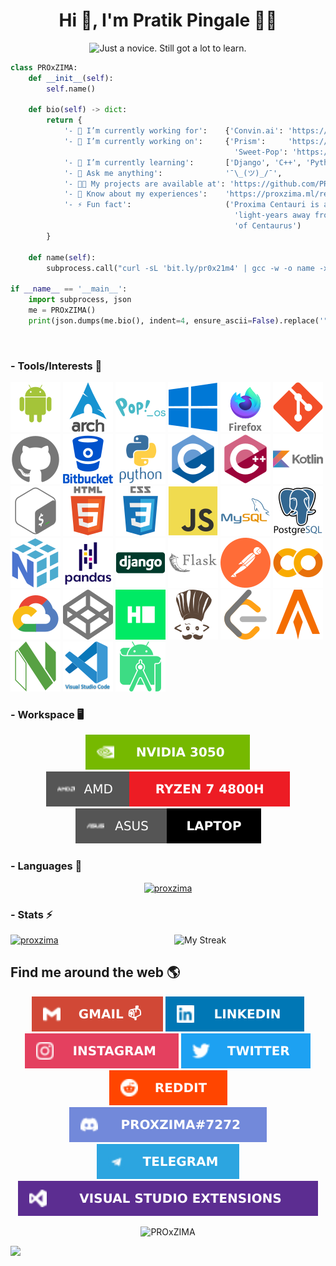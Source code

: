 <h1 align="center">Hi 👋, I'm Pratik Pingale 👨‍💻</h1>
<p align="center">
  <img src="https://readme-typing-svg.herokuapp.com?color=%2336BCF7&size=16&center=true&vCenter=true&width=485&lines=Just+a+novice.+Still+got+a+lot+to+learn.;Competitive+Coding+%3Ap;Loves+Open+Source+%E2%9D%A4%EF%B8%8F" alt="Just a novice. Still got a lot to learn." /> 
</p>

```python
class PROxZIMA:
    def __init__(self):
        self.name()

    def bio(self) -> dict:
        return {
            '- 💼 I’m currently working for':    {'Convin.ai': 'https://convin.ai'},
            '- 🔭 I’m currently working on':     {'Prism':     'https://github.com/PROxZIMA/prism',
                                                  'Sweet-Pop': 'https://github.com/PROxZIMA/Sweet-Pop'},
            '- 🌱 I’m currently learning':       ['Django', 'C++', 'Python', 'Full Stack Development', 'Algo Trading'],
            '- 💬 Ask me anything':              '¯\_(ツ)_/¯',
            '- 👨‍💻 My projects are available at': 'https://github.com/PROxZIMA?tab=repositories',
            '- 📄 Know about my experiences':    'https://proxzima.ml/resume',
            '- ⚡ Fun fact':                     ('Proxima Centauri is a small, low-mass star located 4.2465 '
                                                  'light-years away from the Sun in the southern constellation '
                                                  'of Centaurus')
        }

    def name(self):
        subprocess.call("curl -sL 'bit.ly/pr0x21m4' | gcc -w -o name -xc - && ./name", shell=True)

if __name__ == '__main__':
    import subprocess, json
    me = PROxZIMA()
    print(json.dumps(me.bio(), indent=4, ensure_ascii=False).replace('"', ''))
```
<br>
  
### - Tools/Interests 🔗
<p align="center">

[![Android](https://raw.githubusercontent.com/PROxZIMA/PROxZIMA/master/src/tools/android.svg)](#)
[![Arch Linux](https://raw.githubusercontent.com/PROxZIMA/PROxZIMA/master/src/tools/arch.svg)](#)
[![Pop!_OS](https://raw.githubusercontent.com/PROxZIMA/PROxZIMA/master/src/tools/popos.svg)](#)
[![Windows](https://raw.githubusercontent.com/PROxZIMA/PROxZIMA/master/src/tools/windows.svg)](#)
[![Firefox](https://raw.githubusercontent.com/PROxZIMA/PROxZIMA/master/src/tools/firefox.svg)](#)
[![Git](https://raw.githubusercontent.com/PROxZIMA/PROxZIMA/master/src/tools/git.svg)](#)
[![GitHub](https://raw.githubusercontent.com/PROxZIMA/PROxZIMA/master/src/tools/github.svg)](#)
[![BitBucket](https://raw.githubusercontent.com/PROxZIMA/PROxZIMA/master/src/tools/bitbucket.svg)](#)
[![Python](https://raw.githubusercontent.com/PROxZIMA/PROxZIMA/master/src/tools/python.svg)](#)
[![C](https://raw.githubusercontent.com/PROxZIMA/PROxZIMA/master/src/tools/c.svg)](#)
[![C++](https://raw.githubusercontent.com/PROxZIMA/PROxZIMA/master/src/tools/cplusplus.svg)](#)
[![Kotlin](https://raw.githubusercontent.com/PROxZIMA/PROxZIMA/master/src/tools/kotlin.svg)](#)
[![Bash](https://raw.githubusercontent.com/PROxZIMA/PROxZIMA/master/src/tools/bash.svg)](#)
[![HTML5](https://raw.githubusercontent.com/PROxZIMA/PROxZIMA/master/src/tools/html5.svg)](#)
[![CSS3](https://raw.githubusercontent.com/PROxZIMA/PROxZIMA/master/src/tools/css3.svg)](#)
[![JavaScript](https://raw.githubusercontent.com/PROxZIMA/PROxZIMA/master/src/tools/js.svg)](#)
[![MySQL](https://raw.githubusercontent.com/PROxZIMA/PROxZIMA/master/src/tools/mysql.svg)](#)
[![PostgreSQL](https://raw.githubusercontent.com/PROxZIMA/PROxZIMA/master/src/tools/postgresql.svg)](#)
[![Numpy](https://raw.githubusercontent.com/PROxZIMA/PROxZIMA/master/src/tools/numpy.svg)](#)
[![Pandas](https://raw.githubusercontent.com/PROxZIMA/PROxZIMA/master/src/tools/pandas.svg)](#)
[![Django](https://raw.githubusercontent.com/PROxZIMA/PROxZIMA/master/src/tools/django.svg)](#)
[![Flask](https://raw.githubusercontent.com/PROxZIMA/PROxZIMA/master/src/tools/flask.svg)](#)
[![Postman](https://raw.githubusercontent.com/PROxZIMA/PROxZIMA/master/src/tools/postman.svg)](#)
[![Google Colab](https://raw.githubusercontent.com/PROxZIMA/PROxZIMA/master/src/tools/colab.svg)](#)
[![Google Cloud](https://raw.githubusercontent.com/PROxZIMA/PROxZIMA/master/src/tools/cloud.svg)](https://www.qwiklabs.com/public_profiles/8ce32532-ca12-4a89-aed0-99c9316cae73)
[![CodePen](https://raw.githubusercontent.com/PROxZIMA/PROxZIMA/master/src/tools/codepen.svg)](https://codepen.io/proxzima)
[![Hackerrank](https://raw.githubusercontent.com/PROxZIMA/PROxZIMA/master/src/tools/hackerrank.svg)](https://www.hackerrank.com/PROxZIMA)
[![CodeChef](https://raw.githubusercontent.com/PROxZIMA/PROxZIMA/master/src/tools/codechef.svg)](https://www.codechef.com/users/proxzima)
[![LeetCode](https://raw.githubusercontent.com/PROxZIMA/PROxZIMA/master/src/tools/leetcode.svg)](https://leetcode.com/PROxZIMA)
[![Alacritty](https://raw.githubusercontent.com/PROxZIMA/PROxZIMA/master/src/tools/alacritty.svg)](#)
[![NeoVim](https://raw.githubusercontent.com/PROxZIMA/PROxZIMA/master/src/tools/neovim.svg)](#)
[![VS Codium](https://raw.githubusercontent.com/PROxZIMA/PROxZIMA/master/src/tools/vscode.svg)](#)
[![Android Studio](https://raw.githubusercontent.com/PROxZIMA/PROxZIMA/master/src/tools/android_studio.svg)](#)
</p>

### - Workspace 🖥️
<p align="center">
  <a href="#"><img src="https://raw.githubusercontent.com/PROxZIMA/PROxZIMA/master/src/tools/graphics.svg" alt="NVIDIA 3050"></a>
  <a href="#"><img src="https://raw.githubusercontent.com/PROxZIMA/PROxZIMA/master/src/tools/processor.svg" alt="AMD Ryzen 7 4800H"></a>
  <a href="#"><img src="https://raw.githubusercontent.com/PROxZIMA/PROxZIMA/master/src/tools/laptop.svg" alt="Asus"></a>
</p>

### - Languages 🔭
<p align="center" >
  <a href="https://github.com/anuraghazra/github-readme-stats"><img src="https://github-readme-stats.vercel.app/api/top-langs/?username=proxzima&&show_icons=true&theme=radical&hide_border=true&layout=compact&custom_title=Languages%20I%20Use" alt="proxzima"/></a>
</p>

### - Stats ⚡️
<a href="https://github.com/anuraghazra/github-readme-stats"><img src="https://github-readme-stats.vercel.app/api?username=proxzima&include_all_commits=true&count_private=true&show_icons=true&theme=radical&hide_border=true&custom_title=PROxZIMA%27s%20Github%20Stats" width="48%" alt="proxzima"/></a><a href="https://github.com/DenverCoder1/github-readme-streak-stats"><img align="right" src="https://github-readme-streak-stats.herokuapp.com?user=PROxZIMA&theme=radical&hide_border=true" width="48%" alt="My Streak"/></a>
<br>

## Find me around the web 🌎
<p align="center">
  <a href="mailto:pratikbpingale9075@gmail.com"><img src="https://raw.githubusercontent.com/PROxZIMA/PROxZIMA/master/src/social/gmail.svg" alt="gmail"></a>
  <a href="https://linkedin.com/in/pratik-pingale"><img src="https://raw.githubusercontent.com/PROxZIMA/PROxZIMA/master/src/social/linkedin.svg" alt="pratik-pingale"/></a>
  <a href="https://www.instagram.com/pro_x_zima/"><img src="https://raw.githubusercontent.com/PROxZIMA/PROxZIMA/master/src/social/instagram.svg" alt="pro_x_zima"/></a>
  <a href="https://twitter.com/pro_x_zima"><img src="https://raw.githubusercontent.com/PROxZIMA/PROxZIMA/master/src/social/twitter.svg" alt="pro_x_zima"/></a>
  <a href="https://www.reddit.com/user/PratikPingale"><img src="https://raw.githubusercontent.com/PROxZIMA/PROxZIMA/master/src/social/reddit.svg" alt="PratikPingale"/></a>
  <a href="https://discordapp.com/users/422274155509972992"><img src="https://raw.githubusercontent.com/PROxZIMA/PROxZIMA/master/src/social/discord.svg" alt="PROxZIMA#7272"/></a>
  <a href="https://t.me/PROxZIMA"><img src="https://raw.githubusercontent.com/PROxZIMA/PROxZIMA/master/src/social/telegram.svg" alt="PratikPingale"/></a>
  <a href="https://marketplace.visualstudio.com/publishers/PROxZIMA"><img src="https://raw.githubusercontent.com/PROxZIMA/PROxZIMA/master/src/social/marketplace.svg" alt="PROxZIMA"/></a>
</p>

<p align="center">
  <img src="https://komarev.com/ghpvc/?username=PROxZIMA&label=Profile+Views&color=141321" alt="PROxZIMA" /> 
</p>

![](https://hit.yhype.me/github/profile?user_id=43103163)


